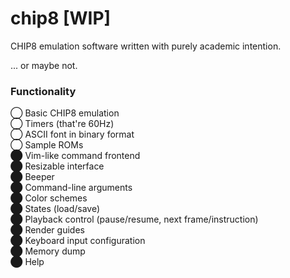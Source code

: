 # chip8 [WIP]
CHIP8 emulation software written with purely academic intention.

... or maybe not.

### Functionality
◯ Basic CHIP8 emulation <br />
◯ Timers (that're 60Hz) <br />
◯ ASCII font in binary format <br />
◯ Sample ROMs <br />
⬤ Vim-like command frontend <br />
⬤ Resizable interface <br />
⬤ Beeper <br />
⬤ Command-line arguments <br />
⬤ Color schemes <br />
⬤ States (load/save) <br />
⬤ Playback control (pause/resume, next frame/instruction) <br />
⬤ Render guides <br />
⬤ Keyboard input configuration <br />
⬤ Memory dump <br />
⬤ Help
